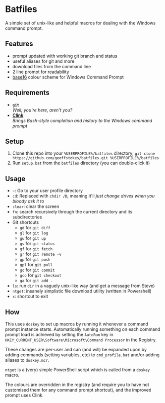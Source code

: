 # Batfiles

A simple set of unix-like and helpful macros for dealing with the Windows command prompt.

## Features

* prompt updated with working git branch and status
* useful aliases for git and more
* download files from the command line
* 2 line prompt for readability
* [base16](https://github.com/chriskempson/base16) colour scheme for Windows Command Prompt

## Requirements

* **`git`**  
  _Well, you're here, aren't you?_
* **[Clink](https://code.google.com/p/clink/)**  
  _Brings Bash-style completion and history to the Windows command prompt_

## Setup

1. Clone this repo into your `%USERPROFILE%/batfiles` directory;
   `git clone https://github.com/geoffstokes/batfiles.git %USERPROFILE%/batfiles`
2. Run `setup.bat` from the `batfiles` directory (you can double-click it)

## Usage
* `~`: Go to your user profile directory
* `cd`: Replaced with `chdir /D`, meaning it'll _just change drives when you bloody ask it to_
* `clear`: clear the screen
* `fn`: search recursively through the current directory and its subdirectories
* Git shortcuts
    * `gd` for `git diff`
    * `gl` for `git log`
    * `gu` for `git up`
    * `gs` for `git status`
    * `gf` for `git fetch`
    * `gr` for `git remote -v`
    * `gp` for `git push`
    * `gpl` for `git pull`
    * `gc` for `git commit`
    * `gco` for `git checkout`
    * `ga` for `git add .`
* `ls`: run `dir` in a vaguely unix-like way (and get a message from Steve)
* `ntget`: insanely simplistic file download utility (written in Powershell)
* `x`: shortcut to exit

## How

This uses `doskey` to set up macros by running it whenever a command prompt instance starts. Automatically running something on each command prompt load is achieved by setting the `AutoRun` key in `HKEY_CURRENT_USER\Software\Microsoft\Command Processor` in the Registry.

These changes are per-user and can (and will) be expanded upon by adding commands (setting variables, etc) to `cmd_profile.bat` and/or adding aliases to `doskey.mcr`.

`ntget` is a (very) simple PowerShell script which is called from a `doskey` macro.

The colours are overridden in the registry (and require you to have not customised them for any command prompt shortcut), and the improved prompt uses Clink.